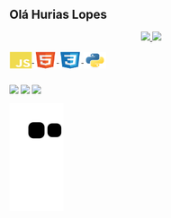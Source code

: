 ## Olá Hurias Lopes

<div align="center">
  <a href="https://github.com/euhurias">
  <img height="180em" src="https://github-readme-stats.vercel.app/api?username=euhurias&theme=highcontrast" )/>
  <img height="180em" src="https://github-readme-stats.vercel.app/api/top-langs/?username=euhurias&theme=highcontrast" )"/>
</div>
  <div style="display: inline_block"><br>
  <img align="center" alt="hurias-Js" height="30" width="40" src="https://raw.githubusercontent.com/devicons/devicon/master/icons/javascript/javascript-plain.svg">
  <img align="center" alt="hurias-HTML" height="30" width="40" src="https://raw.githubusercontent.com/devicons/devicon/master/icons/html5/html5-original.svg">
  <img align="center" alt="hurias-CSS" height="30" width="40" src="https://raw.githubusercontent.com/devicons/devicon/master/icons/css3/css3-original.svg">
  <img align="center" alt="hurias-Python" height="30" width="40" src="https://raw.githubusercontent.com/devicons/devicon/master/icons/python/python-original.svg">
</div>
  
 
  ##
  
<div>
  
  <a href="https://instagram.com/huriaslopes" target="_blank"><img src="https://img.shields.io/badge/Instagram-E4405F?style=for-the-badge&logo=instagram&logoColor=white" target="_blank"></a>
  <a href = "mailto:hurias52@gmail.com"><img src="https://img.shields.io/badge/Gmail-D14836?style=for-the-badge&logo=gmail&logoColor=white" target="_blank"></a>
  <a href="https://www.linkedin.com/in/fernando-hurias" target="_blank"><img src="https://img.shields.io/badge/LinkedIn-0077B5?style=for-the-badge&logo=linkedin&logoColor=white" target="_blank"></a> 
  
  ![Snake animation](https://github.com/euhurias/euhurias/blob/output/github-contribution-grid-snake.svg)
  
</div
  
